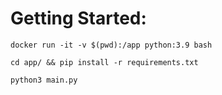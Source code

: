 # Getting Started:

`docker run -it -v $(pwd):/app python:3.9 bash`

`cd app/ && pip install -r requirements.txt`

`python3 main.py`